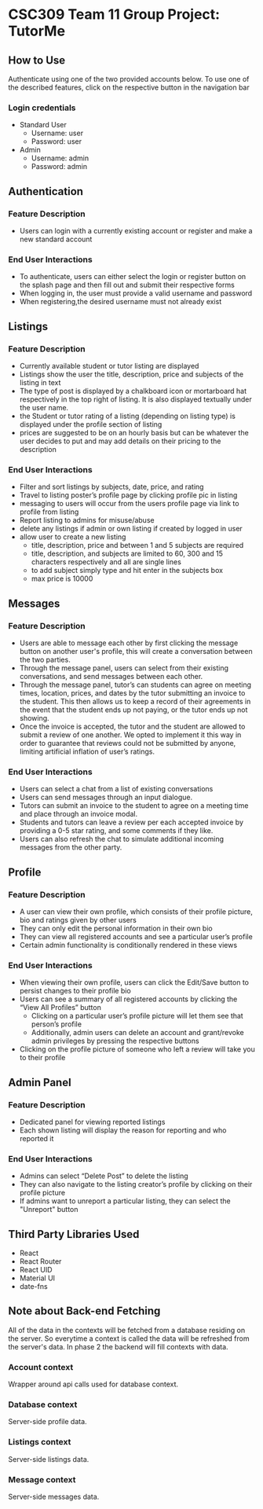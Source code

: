 # CSC309 Team 11 Group Project: TutorMe

## How to Use
Authenticate using one of the two provided accounts below. To use one of the described features, click on the respective button in the navigation bar
### Login credentials
  * Standard User
      * Username: user
      * Password: user
  * Admin
      * Username: admin
      * Password: admin

## Authentication
### Feature Description
* Users can login with a currently existing account or register and make a new standard account
### End User Interactions
* To authenticate, users can either select the login or register button on the splash page and then fill out and submit their respective forms
* When logging in, the user must provide a valid username and password
* When registering,the desired username must not already exist

## Listings
### Feature Description
* Currently available student or tutor listing are displayed
* Listings show the user the title, description, price and subjects of the listing in text
* The type of post is displayed by a chalkboard icon or mortarboard hat respectively in the top right of listing. It is also displayed textually under the user name.
* the Student or tutor rating of a listing (depending on listing type) is displayed under the profile section of listing
* prices are suggested to be on an hourly basis but can be whatever the user decides to put and may add details on their pricing to the description
### End User Interactions
* Filter and sort listings by subjects, date, price, and rating
* Travel to listing poster’s profile page by clicking profile pic in listing
* messaging to users will occur from the users profile page via link to profile from listing
* Report listing to admins for misuse/abuse
* delete any listings if admin or own listing if created by logged in user
* allow user to create a new listing
	* title, description, price and between 1 and 5 subjects are required
	* title, description, and subjects are limited to 60, 300 and 15 characters respectively and all are single lines
	* to add subject simply type and hit enter in the subjects box
	* max price is 10000


## Messages
### Feature Description
* Users are able to message each other by first clicking the message button on another user's profile, this will create a conversation between the two parties.
* Through the message panel, users can select from their existing conversations, and send messages between each other.
* Through the message panel, tutor’s can students can agree on meeting times, location, prices, and dates by the tutor submitting an invoice to the student. This then allows us to keep a record of their agreements in the event that the student ends up not paying, or the tutor ends up not showing.
* Once the invoice is accepted, the tutor and the student are allowed to submit a review of one another. We opted to implement it this way in order to guarantee that reviews could not be submitted by anyone, limiting artificial inflation of user’s ratings.
### End User Interactions
* Users can select a chat from a list of existing conversations
* Users can send messages through an input dialogue.
* Tutors can submit an invoice to the student to agree on a meeting time and place through an invoice modal.
* Students and tutors can leave a review per each accepted invoice by providing a 0-5 star rating, and some comments if they like.
* Users can also refresh the chat to simulate additional incoming messages from the other party.

## Profile
### Feature Description
* A user can view their own profile, which consists of their profile picture, bio and ratings given by other users
* They can only edit the personal information in their own bio
* They can view all registered accounts and see a particular user’s profile
* Certain admin functionality is conditionally rendered in these views
### End User Interactions
* When viewing their own profile, users can click the Edit/Save button to persist changes to their profile bio
* Users can see a summary of all registered accounts by clicking the “View All Profiles” button
  * Clicking on a particular user’s profile picture will let them see that person’s profile
  * Additionally, admin users can delete an account and grant/revoke admin privileges by pressing the respective buttons
* Clicking on the profile picture of someone who left a review will take you to their profile

## Admin Panel
### Feature Description
* Dedicated panel for viewing reported listings
* Each shown listing will display the reason for reporting and who reported it
### End User Interactions
* Admins can select “Delete Post” to delete the listing
* They can also navigate to the listing creator’s profile by clicking on their profile picture
* If admins want to unreport a particular listing, they can select the "Unreport" button

## Third Party Libraries Used
* React
* React Router
* React UID
* Material UI
* date-fns

## Note about Back-end Fetching 

All of the data in the contexts will be fetched from a database residing on the server. So everytime a context is called the data will be refreshed from the server's data. In phase 2 the backend will fill contexts with data.

### Account context

Wrapper around api calls used for database context. 

### Database context

Server-side  profile data.

### Listings context

Server-side listings data.

### Message context

Server-side messages data.